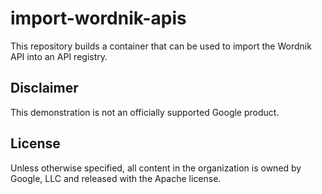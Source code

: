 # import-wordnik-apis

This repository builds a container that can be used to import the Wordnik API
into an API registry.

## Disclaimer

This demonstration is not an officially supported Google product.

## License

Unless otherwise specified, all content in the organization is owned by Google,
LLC and released with the Apache license.
